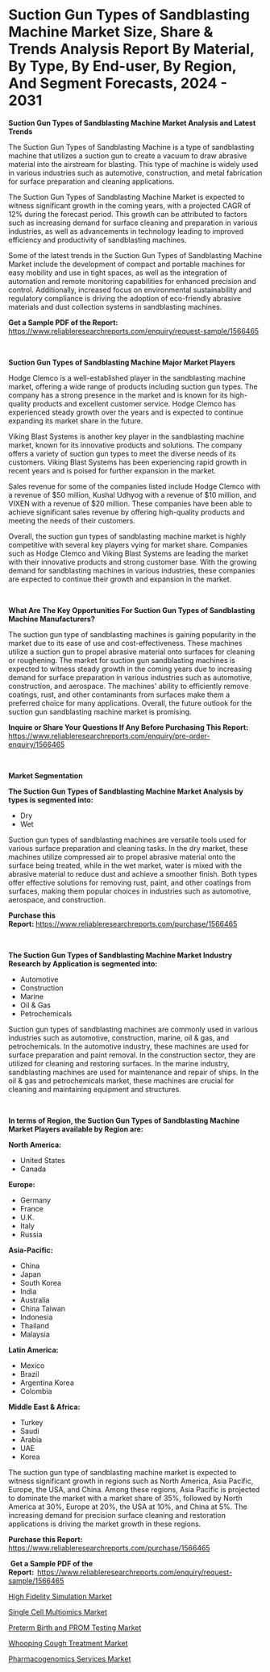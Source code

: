 <p><h1>Suction Gun Types of Sandblasting Machine Market Size, Share & Trends Analysis Report By Material, By Type, By End-user, By Region, And Segment Forecasts, 2024 - 2031</h1></p><p><strong>Suction Gun Types of Sandblasting Machine Market Analysis and Latest Trends</strong></p>
<p><p>The Suction Gun Types of Sandblasting Machine is a type of sandblasting machine that utilizes a suction gun to create a vacuum to draw abrasive material into the airstream for blasting. This type of machine is widely used in various industries such as automotive, construction, and metal fabrication for surface preparation and cleaning applications.</p><p>The Suction Gun Types of Sandblasting Machine Market is expected to witness significant growth in the coming years, with a projected CAGR of 12% during the forecast period. This growth can be attributed to factors such as increasing demand for surface cleaning and preparation in various industries, as well as advancements in technology leading to improved efficiency and productivity of sandblasting machines.</p><p>Some of the latest trends in the Suction Gun Types of Sandblasting Machine Market include the development of compact and portable machines for easy mobility and use in tight spaces, as well as the integration of automation and remote monitoring capabilities for enhanced precision and control. Additionally, increased focus on environmental sustainability and regulatory compliance is driving the adoption of eco-friendly abrasive materials and dust collection systems in sandblasting machines.</p></p>
<p><strong>Get a Sample PDF of the Report:&nbsp;</strong> <a href="https://www.reliableresearchreports.com/enquiry/request-sample/1566465">https://www.reliableresearchreports.com/enquiry/request-sample/1566465</a></p>
<p>&nbsp;</p>
<p><strong>Suction Gun Types of Sandblasting Machine Major Market Players</strong></p>
<p><p>Hodge Clemco is a well-established player in the sandblasting machine market, offering a wide range of products including suction gun types. The company has a strong presence in the market and is known for its high-quality products and excellent customer service. Hodge Clemco has experienced steady growth over the years and is expected to continue expanding its market share in the future.</p><p>Viking Blast Systems is another key player in the sandblasting machine market, known for its innovative products and solutions. The company offers a variety of suction gun types to meet the diverse needs of its customers. Viking Blast Systems has been experiencing rapid growth in recent years and is poised for further expansion in the market.</p><p>Sales revenue for some of the companies listed include Hodge Clemco with a revenue of $50 million, Kushal Udhyog with a revenue of $10 million, and VIXEN with a revenue of $20 million. These companies have been able to achieve significant sales revenue by offering high-quality products and meeting the needs of their customers.</p><p>Overall, the suction gun types of sandblasting machine market is highly competitive with several key players vying for market share. Companies such as Hodge Clemco and Viking Blast Systems are leading the market with their innovative products and strong customer base. With the growing demand for sandblasting machines in various industries, these companies are expected to continue their growth and expansion in the market.</p></p>
<p>&nbsp;</p>
<p><strong>What Are The Key Opportunities For Suction Gun Types of Sandblasting Machine Manufacturers?</strong></p>
<p><p>The suction gun type of sandblasting machines is gaining popularity in the market due to its ease of use and cost-effectiveness. These machines utilize a suction gun to propel abrasive material onto surfaces for cleaning or roughening. The market for suction gun sandblasting machines is expected to witness steady growth in the coming years due to increasing demand for surface preparation in various industries such as automotive, construction, and aerospace. The machines' ability to efficiently remove coatings, rust, and other contaminants from surfaces make them a preferred choice for many applications. Overall, the future outlook for the suction gun sandblasting machine market is promising.</p></p>
<p><strong>Inquire or Share Your Questions If Any Before Purchasing This Report:</strong> <a href="https://www.reliableresearchreports.com/enquiry/pre-order-enquiry/1566465">https://www.reliableresearchreports.com/enquiry/pre-order-enquiry/1566465</a></p>
<p>&nbsp;</p>
<p><strong>Market Segmentation</strong></p>
<p><strong>The Suction Gun Types of Sandblasting Machine Market Analysis by types is segmented into:</strong></p>
<p><ul><li>Dry</li><li>Wet</li></ul></p>
<p><p>Suction gun types of sandblasting machines are versatile tools used for various surface preparation and cleaning tasks. In the dry market, these machines utilize compressed air to propel abrasive material onto the surface being treated, while in the wet market, water is mixed with the abrasive material to reduce dust and achieve a smoother finish. Both types offer effective solutions for removing rust, paint, and other coatings from surfaces, making them popular choices in industries such as automotive, aerospace, and construction.</p></p>
<p><strong>Purchase this Report:&nbsp;</strong><a href="https://www.reliableresearchreports.com/purchase/1566465">https://www.reliableresearchreports.com/purchase/1566465</a></p>
<p>&nbsp;</p>
<p><strong>The Suction Gun Types of Sandblasting Machine Market Industry Research by Application is segmented into:</strong></p>
<p><ul><li>Automotive</li><li>Construction</li><li>Marine</li><li>Oil & Gas</li><li>Petrochemicals</li></ul></p>
<p><p>Suction gun types of sandblasting machines are commonly used in various industries such as automotive, construction, marine, oil & gas, and petrochemicals. In the automotive industry, these machines are used for surface preparation and paint removal. In the construction sector, they are utilized for cleaning and restoring surfaces. In the marine industry, sandblasting machines are used for maintenance and repair of ships. In the oil & gas and petrochemicals market, these machines are crucial for cleaning and maintaining equipment and structures.</p></p>
<p>&nbsp;</p>
<p><strong>In terms of Region, the Suction Gun Types of Sandblasting Machine Market Players available by Region are:</strong></p>
<p>
    <p> <strong> North America: </strong>
        <ul>
            <li>United States</li>
            <li>Canada</li>
        </ul>
        </p> 
    <p> <strong> Europe: </strong>
        <ul>
            <li>Germany</li>
            <li>France</li>
            <li>U.K.</li>
            <li>Italy</li>
            <li>Russia</li>
        </ul>
        </p> 
    <p> <strong> Asia-Pacific: </strong>
        <ul>
            <li>China</li>
            <li>Japan</li>
            <li>South Korea</li>
            <li>India</li>
            <li>Australia</li>
            <li>China Taiwan</li>
            <li>Indonesia</li>
            <li>Thailand</li>
            <li>Malaysia</li>
        </ul>
        </p> 
    <p> <strong> Latin America: </strong>
        <ul>
            <li>Mexico</li>
            <li>Brazil</li>
            <li>Argentina Korea</li>
            <li>Colombia</li>
        </ul>
        </p> 
    <p> <strong> Middle East & Africa: </strong>
        <ul>
            <li>Turkey</li>
            <li>Saudi</li>
            <li>Arabia</li>
            <li>UAE</li>
            <li>Korea</li>
        </ul>
    </p>
    </p>
<p><p>The suction gun type of sandblasting machine market is expected to witness significant growth in regions such as North America, Asia Pacific, Europe, the USA, and China. Among these regions, Asia Pacific is projected to dominate the market with a market share of 35%, followed by North America at 30%, Europe at 20%, the USA at 10%, and China at 5%. The increasing demand for precision surface cleaning and restoration applications is driving the market growth in these regions.</p></p>
<p><strong>Purchase this Report: </strong><a href="https://www.reliableresearchreports.com/purchase/1566465">https://www.reliableresearchreports.com/purchase/1566465</a></p>
<p>&nbsp;<strong>Get a Sample PDF of the Report:&nbsp;&nbsp;</strong><a href="https://www.reliableresearchreports.com/enquiry/request-sample/1566465">https://www.reliableresearchreports.com/enquiry/request-sample/1566465</a></p>
<p><strong></strong></p>
<p><p><a href="https://medium.com/@damionrunte/high-fidelity-simulation-market-insight-market-trends-growth-forecasted-from-2024-to-2031-6dbbbbc16bf9">High Fidelity Simulation Market</a></p><p><a href="https://medium.com/@damionrunte/single-cell-multiomics-market-size-cagr-trends-2024-2030-6de42c6038b7">Single Cell Multiomics Market</a></p><p><a href="https://medium.com/@damionrunte/preterm-birth-and-prom-testing-market-size-market-outlook-and-market-forecast-2024-to-2031-adb83b927cd4">Preterm Birth and PROM Testing Market</a></p><p><a href="https://medium.com/@damionrunte/whooping-cough-treatment-market-share-evolution-and-market-growth-trends-2024-2031-cffbf470b986">Whooping Cough Treatment Market</a></p><p><a href="https://medium.com/@damionrunte/pharmacogenomics-services-market-size-cagr-trends-2024-2030-9b9ae035437c">Pharmacogenomics Services Market</a></p></p>